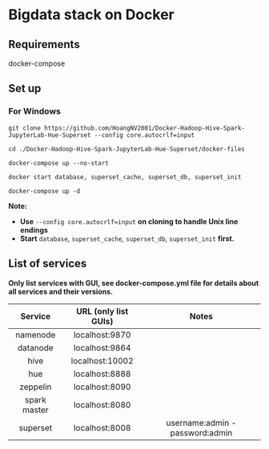 # Bigdata stack on Docker
## Requirements
docker-compose

## Set up
### For Windows


	git clone https://github.com/HoangNV2001/Docker-Hadoop-Hive-Spark-JupyterLab-Hue-Superset --config core.autocrlf=input

 	cd ./Docker-Hadoop-Hive-Spark-JupyterLab-Hue-Superset/docker-files

	docker-compose up --no-start

	docker start database, superset_cache, superset_db, superset_init

	docker-compose up -d

**Note:** 
* **Use** `--config core.autocrlf=input` **on cloning to handle Unix line endings**
* **Start** `database`, `superset_cache`, `superset_db`, `superset_init` **first.**
## List of services 
**Only list services with GUI, see docker-compose.yml file for details about all services and their versions.**

Service|URL (only list GUIs)|Notes|
| :---:   | :---: | :---: |
namenode|localhost:9870||
datanode|localhost:9864||
hive|localhost:10002||
hue|localhost:8888||
zeppelin|localhost:8090||
spark master|localhost:8080||
superset|localhost:8008|username:admin - password:admin|




